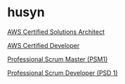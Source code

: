 # husyn
[AWS Certified Solutions Architect](https://bit.ly/2XyyyyC)

[AWS Certified Developer](https://bit.ly/2VmByvg)

[Professional Scrum Master (PSM1)](https://bit.ly/2y5STkt)

[Professional Scrum Developer (PSD 1)](https://bit.ly/2JXVyPS)
